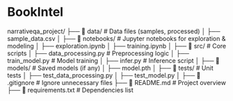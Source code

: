 # BookIntel

narrativeqa_project/ 
├── 📂 data/ # Data files (samples, processed) 
│ ├── sample_data.csv
│ ├── 📂 notebooks/ # Jupyter notebooks for exploration & modeling │ ├── exploration.ipynb
│ ├── training.ipynb
│ ├── 📂 src/ # Core scripts │ ├── data_processing.py # Preprocessing logic │ ├── train_model.py # Model training │ ├── infer.py # Inference script │ ├── 📂 models/ # Saved models (if any) │ ├── model.pth
│ ├── 📂 tests/ # Unit tests │ ├── test_data_processing.py
│ ├── test_model.py
│ ├── 📜 .gitignore # Ignore unnecessary files ├── 📜 README.md # Project overview ├── 📜 requirements.txt # Dependencies list
